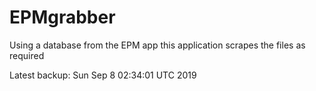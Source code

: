 # EPMgrabber
Using a database from the EPM app this application scrapes the files as required


Latest backup: Sun Sep 8 02:34:01 UTC 2019
